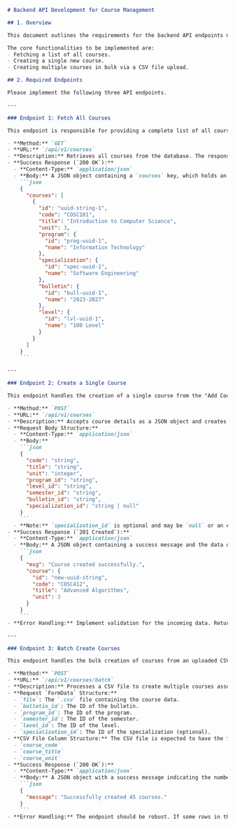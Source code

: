 ````markdown
# Backend API Development for Course Management

## 1. Overview

This document outlines the requirements for the backend API endpoints needed to support the new course management functionality in the Course Allocation System. The frontend interface for creating and displaying courses has been completed. Your task is to build the corresponding backend logic that will handle the data sent from the client, interact with the database, and return the appropriate responses.

The core functionalities to be implemented are:
- Fetching a list of all courses.
- Creating a single new course.
- Creating multiple courses in bulk via a CSV file upload.

## 2. Required Endpoints

Please implement the following three API endpoints.

---

### Endpoint 1: Fetch All Courses

This endpoint is responsible for providing a complete list of all courses in the system to the frontend.

- **Method:** `GET`
- **URL:** `/api/v1/courses`
- **Description:** Retrieves all courses from the database. The response should include nested objects for related entities like program, specialization, etc., to provide all necessary display information in a single call.
- **Success Response (`200 OK`):**
  - **Content-Type:** `application/json`
  - **Body:** A JSON object containing a `courses` key, which holds an array of course objects.
    ```json
    {
      "courses": [
        {
          "id": "uuid-string-1",
          "code": "COSC101",
          "title": "Introduction to Computer Science",
          "unit": 3,
          "program": {
            "id": "prog-uuid-1",
            "name": "Information Technology"
          },
          "specialization": {
            "id": "spec-uuid-1",
            "name": "Software Engineering"
          },
          "bulletin": {
            "id": "bull-uuid-1",
            "name": "2023-2027"
          },
          "level": {
            "id": "lvl-uuid-1",
            "name": "100 Level"
          }
        }
      ]
    }
    ```

---

### Endpoint 2: Create a Single Course

This endpoint handles the creation of a single course from the "Add Course" modal form.

- **Method:** `POST`
- **URL:** `/api/v1/courses`
- **Description:** Accepts course details as a JSON object and creates a new course record in the database.
- **Request Body Structure:**
  - **Content-Type:** `application/json`
  - **Body:**
    ```json
    {
      "code": "string",
      "title": "string",
      "unit": "integer",
      "program_id": "string",
      "level_id": "string",
      "semester_id": "string",
      "bulletin_id": "string",
      "specialization_id": "string | null"
    }
    ```
  - **Note:** `specialization_id` is optional and may be `null` or an empty string if not provided. Please handle this gracefully.
- **Success Response (`201 Created`):**
  - **Content-Type:** `application/json`
  - **Body:** A JSON object containing a success message and the data of the newly created course.
    ```json
    {
      "msg": "Course created successfully.",
      "course": {
        "id": "new-uuid-string",
        "code": "COSC412",
        "title": "Advanced Algorithms",
        "unit": 3
      }
    }
    ```
- **Error Handling:** Implement validation for the incoming data. Return a `400 Bad Request` with a clear error message for missing required fields or a `409 Conflict` if a course with the same code already exists.

---

### Endpoint 3: Batch Create Courses

This endpoint handles the bulk creation of courses from an uploaded CSV file. The request will be sent as `multipart/form-data`.

- **Method:** `POST`
- **URL:** `/api/v1/courses/batch`
- **Description:** Processes a CSV file to create multiple courses associated with a specific bulletin, program, level, etc.
- **Request `FormData` Structure:**
  - `file`: The `.csv` file containing the course data.
  - `bulletin_id`: The ID of the bulletin.
  - `program_id`: The ID of the program.
  - `semester_id`: The ID of the semester.
  - `level_id`: The ID of the level.
  - `specialization_id`: The ID of the specialization (optional).
- **CSV File Column Structure:** The CSV file is expected to have the following headers:
  - `course_code`
  - `course_title`
  - `course_unit`
- **Success Response (`200 OK`):**
  - **Content-Type:** `application/json`
  - **Body:** A JSON object with a success message indicating the number of courses created.
    ```json
    {
      "message": "Successfully created 45 courses."
    }
    ```
- **Error Handling:** The endpoint should be robust. If some rows in the CSV have errors, you may choose to either reject the entire file with a `400 Bad Request` and a descriptive error, or attempt to process the valid rows and return a partial success message detailing which rows failed and why. Please clarify the preferred error handling strategy if possible.
````